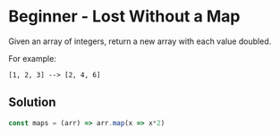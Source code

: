 # Beginner - Lost Without a Map

Given an array of integers, return a new array with each value doubled.

For example:

`[1, 2, 3] --> [2, 4, 6]`

## Solution

```javascript
const maps = (arr) => arr.map(x => x*2)
```